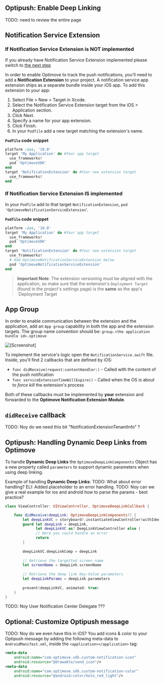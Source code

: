 ## Optipush: Enable Deep Linking
TODO: need to review the entire page

## Notification Service Extension

### If Notification Service Extension is NOT implemented
If you already have Notification Service Extension implemented please switch to [the next step](#if-notification-service-extension-is-implemented)

In order to enable Optimove to track the push notifications, you'll need to add a **Notification Extension** to your project.
A notification service app extension ships as a separate bundle inside your iOS app. To add this extension to your app: 

1.  Select File > New > Target in Xcode.
2.  Select the Notification Service Extension target from the iOS > Application section.
3.  Click Next.
4.  Specify a name for your app extension.
5.  Click Finish.
6. In your `Podfile` add a new target matching the extension's name.

**`Podfile` code snippet**
```ruby
platform :ios, '10.0'
target 'My Application' do #Your app target
  use_frameworks!
  pod 'OptimoveSDK'
end
target 'NotificationExtension' do #Your new extension target
  use_frameworks!
end
``` 

### If Notification Service Extension IS implemented
 In your `Podfile` add to that target `NotificationExtension`, `pod 'OptimoveNotificationServiceExtension`'.

**`Podfile` code snippet**
```ruby
platform :ios, '10.0'
target 'My Application' do #Your app target
  use_frameworks!
  pod 'OptimoveSDK'
end
target 'NotificationExtension' do #Your new extension target
  use_frameworks!
  # Add OptimoveNotificationServiceExtension below
  pod 'OptimoveNotificationServiceExtension'
end
``` 

> **Important Note**: 
> The extension versioning must be aligned with the application, so make sure that the extension's `Deployment Target` (found in the project's settings page) is the **same** as the app's `Deployment Target


## App Group
In order to enable communication between the extension and the application, add an `App group` capability in both the app and the extension targets. The group name convention should be: `group.<the application bundle id>.optimove`<br>

![\[Screenshot\]](https://raw.githubusercontent.com/optimove-tech/Optipush-Guide/master/Opitpush%20for%20iOS/Screen%20Shot%202018-07-02%20at%2018.06.21.png)

To implement the service's logic open the `NotificationService.swift` file.
Inside, you'll find 2 callbacks that are defined by iOS:

- `func didReceive(request:contentHandler:)` - Called with the content of the push notification
- `func serviceExtensionTimeWillExpire()` - Called when the OS is about to _force kill_ the extension's process

Both of these callbacks must be implemented by **your** extension and forwarded to the **Optimove Notification Extension Module**.


## `didReceive` callback
TODO: Noy do we need this bit "NotificationExtensionTenantInfo" ?


## Optipush: Handling Dynamic Deep Links from Optimove
To handle **Dynamic Deep Links** the `OptimoveDeepLinkComponents` Object has a new property called `parameters` to support dynamic parameters when using deep linking.

Example of handling **Dynamic Deep Links**:
TODO: What about error handling? ELI: Added placeholder to an error handling.
TODO: Noy can we give a real example for ios and android how to parse the params - best practice?
```swift
class ViewController: UIViewController, OptimoveDeepLinkCallback {

    func didReceive(deepLink: OptimoveDeepLinkComponents?) {
        let deepLinkVC = storyboard?.instantiateViewController(withIdentifier: "deepLinkVc")
        guard let deepLink = deepLink,
              let deepLinkVC as? DeepLinkViewController else { 
              // Here you could handle an error
              return 
        }
        
        deepLinkVC.deepLinkComp = deepLink
        
        // Retrieve the targetted screen name
        let screenName = deepLink.screenName
        
        // Retrieve the deep link Key-Value parameters
        let deepLinkParams = deepLink.parameters
        
        present(deepLinkVC, animated: true)
    }
}
```

TODO: Noy User Notification Center Delegate ???


## Optional: Customize Optipush message
TODO: Noy do we even have this in iOS?
You add icons & color to your Optipush message by adding the following meta-data to `AndroidManifest.xml`, inside the `<application></application>` tag:

```xml
<meta-data
    android:name="com.optimove.sdk.custom-notification-icon"
    android:resource="@drawable/send_icon"/>
<meta-data
    android:name="com.optimove.sdk.custom-notification-color"
    android:resource="@android:color/holo_red_light"/>
 ```
